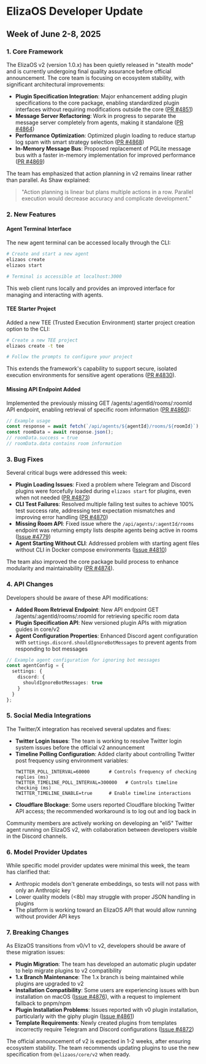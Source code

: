 # ElizaOS Developer Update
## Week of June 2-8, 2025

### 1. Core Framework

The ElizaOS v2 (version 1.0.x) has been quietly released in "stealth mode" and is currently undergoing final quality assurance before official announcement. The core team is focusing on ecosystem stability, with significant architectural improvements:

- **Plugin Specification Integration**: Major enhancement adding plugin specifications to the core package, enabling standardized plugin interfaces without requiring modifications outside the core ([PR #4851](https://github.com/elizaOS/eliza/pull/4851))
- **Message Server Refactoring**: Work in progress to separate the message server completely from agents, making it standalone ([PR #4864](https://github.com/elizaOS/eliza/pull/4864))
- **Performance Optimization**: Optimized plugin loading to reduce startup log spam with smart strategy selection ([PR #4868](https://github.com/elizaOS/eliza/pull/4868))
- **In-Memory Message Bus**: Proposed replacement of PGLite message bus with a faster in-memory implementation for improved performance ([PR #4869](https://github.com/elizaOS/eliza/pull/4869))

The team has emphasized that action planning in v2 remains linear rather than parallel. As Shaw explained:
> "Action planning is linear but plans multiple actions in a row. Parallel execution would decrease accuracy and complicate development."

### 2. New Features

#### Agent Terminal Interface
The new agent terminal can be accessed locally through the CLI:

```bash
# Create and start a new agent
elizaos create
elizaos start

# Terminal is accessible at localhost:3000
```

This web client runs locally and provides an improved interface for managing and interacting with agents.

#### TEE Starter Project
Added a new TEE (Trusted Execution Environment) starter project creation option to the CLI:

```bash
# Create a new TEE project
elizaos create -t tee

# Follow the prompts to configure your project
```

This extends the framework's capability to support secure, isolated execution environments for sensitive agent operations ([PR #4830](https://github.com/elizaOS/eliza/pull/4830)).

#### Missing API Endpoint Added
Implemented the previously missing GET /agents/:agentId/rooms/:roomId API endpoint, enabling retrieval of specific room information ([PR #4860](https://github.com/elizaOS/eliza/pull/4860)):

```javascript
// Example usage
const response = await fetch(`/api/agents/${agentId}/rooms/${roomId}`);
const roomData = await response.json();
// roomData.success = true
// roomData.data contains room information
```

### 3. Bug Fixes

Several critical bugs were addressed this week:

- **Plugin Loading Issues**: Fixed a problem where Telegram and Discord plugins were forcefully loaded during `elizaos start` for plugins, even when not needed ([PR #4873](https://github.com/elizaOS/eliza/pull/4873))
- **CLI Test Failures**: Resolved multiple failing test suites to achieve 100% test success rate, addressing test expectation mismatches and improving error handling ([PR #4870](https://github.com/elizaOS/eliza/pull/4870))
- **Missing Room API**: Fixed issue where the `/api/agents/:agentId/rooms` endpoint was returning empty lists despite agents being active in rooms ([Issue #4779](https://github.com/elizaOS/eliza/issues/4779))
- **Agent Starting Without CLI**: Addressed problem with starting agent files without CLI in Docker compose environments ([Issue #4810](https://github.com/elizaOS/eliza/issues/4810))

The team also improved the core package build process to enhance modularity and maintainability ([PR #4874](https://github.com/elizaOS/eliza/pull/4874)).

### 4. API Changes

Developers should be aware of these API modifications:

- **Added Room Retrieval Endpoint**: New API endpoint GET /agents/:agentId/rooms/:roomId for retrieving specific room data
- **Plugin Specification API**: New versioned plugin APIs with migration guides in core/v2
- **Agent Configuration Properties**: Enhanced Discord agent configuration with `settings.discord.shouldIgnoreBotMessages` to prevent agents from responding to bot messages

```typescript
// Example agent configuration for ignoring bot messages
const agentConfig = {
  settings: { 
    discord: { 
      shouldIgnoreBotMessages: true 
    }
  }
};
```

### 5. Social Media Integrations

The Twitter/X integration has received several updates and fixes:

- **Twitter Login Issues**: The team is working to resolve Twitter login system issues before the official v2 announcement
- **Timeline Polling Configuration**: Added clarity about controlling Twitter post frequency using environment variables:
  ```
  TWITTER_POLL_INTERVAL=60000       # Controls frequency of checking replies (ms)
  TWITTER_TIMELINE_POLL_INTERVAL=300000   # Controls timeline checking (ms)
  TWITTER_TIMELINE_ENABLE=true      # Enable timeline interactions
  ```
- **Cloudflare Blockage**: Some users reported Cloudflare blocking Twitter API access; the recommended workaround is to log out and log back in

Community members are actively working on developing an "eli5" Twitter agent running on ElizaOS v2, with collaboration between developers visible in the Discord channels.

### 6. Model Provider Updates

While specific model provider updates were minimal this week, the team has clarified that:

- Anthropic models don't generate embeddings, so tests will not pass with only an Anthropic key
- Lower quality models (<8b) may struggle with proper JSON handling in plugins
- The platform is working toward an ElizaOS API that would allow running without provider API keys

### 7. Breaking Changes

As ElizaOS transitions from v0/v1 to v2, developers should be aware of these migration issues:

- **Plugin Migration**: The team has developed an automatic plugin updater to help migrate plugins to v2 compatibility
- **1.x Branch Maintenance**: The 1.x branch is being maintained while plugins are upgraded to v2
- **Installation Compatibility**: Some users are experiencing issues with bun installation on macOS ([Issue #4876](https://github.com/elizaOS/eliza/issues/4876)), with a request to implement fallback to pnpm/npm
- **Plugin Installation Problems**: Issues reported with v0 plugin installation, particularly with the giphy plugin ([Issue #4861](https://github.com/elizaOS/eliza/issues/4861))
- **Template Requirements**: Newly created plugins from templates incorrectly require Telegram and Discord configurations ([Issue #4872](https://github.com/elizaOS/eliza/issues/4872))

The official announcement of v2 is expected in 1-2 weeks, after ensuring ecosystem stability. The team recommends updating plugins to use the new specification from `@elizaos/core/v2` when ready.